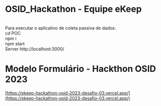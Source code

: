 # OSID_Hackathon - Equipe eKeep
<br/>
Para executar o aplicativo de coleta passiva de dados:
<br/>
cd POC
<br/>
npm i
<br/>
npm start
<br/>
Server http://localhost:3000/



# Modelo Formulário - Hackthon OSID 2023

[https://ekeep-hackathon-osid-2023-desafio-03.vercel.app/](https://ekeep-hackathon-osid-2023-desafio-03.vercel.app/)
